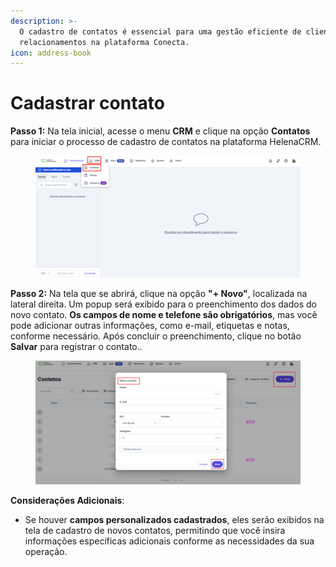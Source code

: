 ```yaml
---
description: >-
  O cadastro de contatos é essencial para uma gestão eficiente de clientes e
  relacionamentos na plataforma Conecta.
icon: address-book
---
```


# Cadastrar contato

**Passo 1:** Na tela inicial, acesse o menu **CRM** e clique na opção **Contatos** para iniciar o processo de cadastro de contatos na plataforma HelenaCRM.

<figure><img src="../../../../.gitbook/assets/image (3) (1) (1) (1) (1) (1) (1) (1) (1) (1) (1) (1) (1) (1) (1) (1) (1) (1) (1) (1) (1) (1) (1) (1) (1) (1) (1) (1) (1) (1) (1) (1) (1).png" alt=""><figcaption></figcaption></figure>

**Passo 2:** Na tela que se abrirá, clique na opção **"+ Novo"**, localizada na lateral direita. Um popup será exibido para o preenchimento dos dados do novo contato. **Os campos de nome e telefone são obrigatórios**, mas você pode adicionar outras informações, como e-mail, etiquetas e notas, conforme necessário. Após concluir o preenchimento, clique no botão **Salvar** para registrar o contato..

<figure><img src="../../../../.gitbook/assets/image (4) (1) (1) (1) (1) (1) (1) (1) (1) (1) (1) (1) (1) (1) (1) (1) (1) (1) (1) (1) (1) (1) (1) (1) (1) (1) (1) (1) (1) (1) (1).png" alt=""><figcaption></figcaption></figure>

**Considerações Adicionais**:

* Se houver **campos personalizados cadastrados**, eles serão exibidos na tela de cadastro de novos contatos, permitindo que você insira informações específicas adicionais conforme as necessidades da sua operação.
